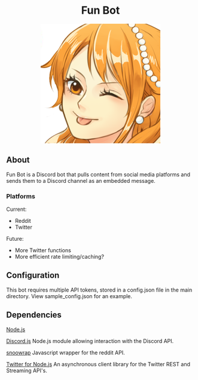 <div align="center">
  <h1>Fun Bot</h1>
  <p>
    <img src="./assets/file.png">
  </p>
</div>

## About
Fun Bot is a Discord bot that pulls content from social media platforms and sends them to a Discord channel as an embedded message.

### Platforms
Current:
- Reddit
- Twitter

Future:
- More Twitter functions
- More efficient rate limiting/caching?

## Configuration
This bot requires multiple API tokens, stored in a config.json file in the main directory. View sample\_config.json for an example.

##  Dependencies
[Node.js](https://nodejs.org/)

[Discord.js](https://github.com/discordjs/discord.js)
Node.js module allowing interaction with the Discord API.

[snoowrap](https://github.com/not-an-aardvark/snoowrap)
Javascript wrapper for the reddit API.

[Twitter for Node.js](https://github.com/desmondmorris/node-twitter)
An asynchronous client library for the Twitter REST and Streaming API's.